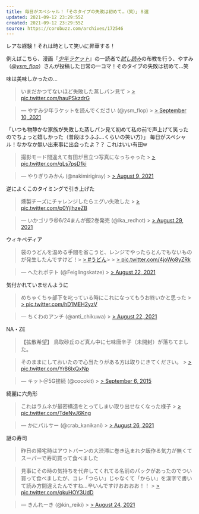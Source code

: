 ```yaml
---
title: 毎日がスペシャル！「そのタイプの失敗は初めて…（笑）」８選
updated: 2021-09-12 23:29:55Z
created: 2021-09-12 23:29:55Z
source: https://corobuzz.com/archives/172546
---
```


レアな経験！それは時として笑いに昇華する！

例えばこちら、漫画『[*少年ラケット*](http://shonenracket.com)』の一読者で[*試し読み*](https://www.akitashoten.co.jp/comics/4253225918)の布教を行う、やすみ（[*@ysm_flop*](https://twitter.com/ysm_flop)）さんが投稿した日常の一コマ！そのタイプの失敗は初めて…笑

味は美味しかったの…

> いまだかつてないほど失敗した蒸しパン見て > [> pic.twitter.com/hauPSkzdrG](https://t.co/hauPSkzdrG)

> — やすみ少年ラケットを読んでください (@ysm_flop) > [> September 10, 2021](https://twitter.com/ysm_flop/status/1436307176453070849?ref_src=twsrc%5Etfw)

「いつも物静かな家族が失敗した蒸しパン見て初めて私の前で声上げて笑ったのでちょっと嬉しかった（普段はうふふ…くらいの笑い方）」
毎日がスペシャル！なかなか無い出来事に出会ったよ？？
これはいい有田w

> 撮影モード間違えて有田が目立つ写真になっちゃった > [> pic.twitter.com/qLs7psDfki](https://t.co/qLs7psDfki)

> — やりぎりみかん (@nakimirigiray) > [> August 9, 2021](https://twitter.com/nakimirigiray/status/1424603378504503301?ref_src=twsrc%5Etfw)

逆によくこのタイミングで引き上げた

> 燻製チーズにチャレンジしたらエグい失敗した > [> pic.twitter.com/p0YjIhzeZB](https://t.co/p0YjIhzeZB)

> — いかゴリラ@6/24まんが飯2巻発売 (@ika_redhot) > [> August 29, 2021](https://twitter.com/ika_redhot/status/1431945121709248513?ref_src=twsrc%5Etfw)

ウィキペディア

> 袋のうどんを温める手間を省こうと、レンジでやったらとんでもないものが発生したんですけど！> [> #うどん](https://twitter.com/hashtag/%E3%81%86%E3%81%A9%E3%82%93?src=hash&ref_src=twsrc%5Etfw)>   > [> pic.twitter.com/4joWo8yZRk](https://t.co/4joWo8yZRk)

> — へたれポテト (@Feiglingskatze) > [> August 22, 2021](https://twitter.com/Feiglingskatze/status/1429418875561537540?ref_src=twsrc%5Etfw)

気付かれていませんように

> めちゃくちゃ部下を叱っている時にこれになってもうお終いかと思った > [> pic.twitter.com/hD1MEH2yzV](https://t.co/hD1MEH2yzV)

> — ちくわのアンチ (@anti_chikuwa) > [> August 22, 2021](https://twitter.com/anti_chikuwa/status/1429365016684236806?ref_src=twsrc%5Etfw)

NA・ZE
> 【拡散希望】
> 鳥取砂丘のど真ん中に七味唐辛子（未開封）が落ちてました。

> そのままにしておいたので心当たりがある方は取りにきてください。 > [> pic.twitter.com/Yr86lxQxNp](http://t.co/Yr86lxQxNp)

> — キット＠5G接続 (@cocokit) > [> September 6, 2015](https://twitter.com/cocokit/status/640355063563595776?ref_src=twsrc%5Etfw)

綺麗に六角形

> これはラムネが最密構造をとってしまい取り出せなくなった様子 > [> pic.twitter.com/TdeNvJ6Kng](https://t.co/TdeNvJ6Kng)

> — かにパルサー (@crab_kanikani) > [> August 26, 2021](https://twitter.com/crab_kanikani/status/1430840049340321793?ref_src=twsrc%5Etfw)

謎の寿司
> 昨日の帰宅時はアウトバーンの大渋滞に巻き込まれ夕飯作る気力が無くてスーパーで寿司買って食べました

> 見事にその時の気持ちを代弁してくれてる名前のパックがあったのでつい買って食べましたが、コレ「つらい」じゃなくて「からい」を漢字で書いて読み方間違えたんですね…辛いんですけおおおお！！ > [> pic.twitter.com/qkuHOY3UdD](https://t.co/qkuHOY3UdD)

> — きんれーき (@kin_reiki) > [> August 24, 2021](https://twitter.com/kin_reiki/status/1430031870637617158?ref_src=twsrc%5Etfw)